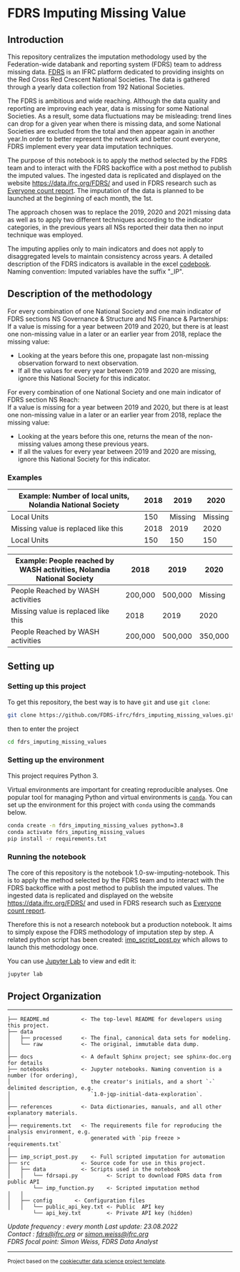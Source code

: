 # FDRS Imputing Missing Value

## Introduction

This repository centralizes the imputation methodology used by the Federation-wide databank and reporting system (FDRS) team to address missing data. [FDRS](https://data.ifrc.org/FDRS/) is an IFRC platform dedicated to providing insights on the Red Cross Red Crescent National Societies. The data is gathered through a yearly data collection from 192 National Societies. 

The FDRS is ambitious and wide reaching. Although the data quality and reporting are improving each year, data is missing for some National Societies. As a result, some data fluctuations may be misleading: trend lines can drop for a given year when there is missing data, and some National Societies are excluded from the total and then appear again in another year.In order to better represent the network and better count everyone, FDRS implement every year data imputation techniques. 

The purpose of this notebook is to apply the method selected by the FDRS team and to interact with the FDRS backoffice with a post method to publish the imputed values. 
The ingested data is  replicated and displayed on the website https://data.ifrc.org/FDRS/ and used in FDRS research such as [Everyone count report](https://data-api.ifrc.org/documents/noiso/Everyone%20Counts%20Report%202022%20EN.pdf). The imputation of the data is planned to be launched at the beginning of each month, the 1st. 

The approach chosen was to replace the 2019, 2020 and 2021 missing data as well as to apply two different techniques according to the indicator categories, in the previous years all NSs reported their data then no input technique was employed.   

The imputing applies only to main indicators and does not apply to disaggregated levels to maintain consistency across years. A detailed description of the FDRS indicators is available in the excel [codebook](https://github.com/FDRS-ifrc/fdrs_imputing_missing_values/blob/main/references/codebook.xlsx). Naming convention: Imputed variables have the suffix "_IP". 

## Description of the methodology
For every combination of one National Society and one main indicator of FDRS sections NS Governance & Structure and NS Finance & Partnerships:  
If a value is missing for a year between 2019 and 2020, but there is at least one non-missing value in a later or an earlier year from 2018, replace the missing value:

- Looking at the years before this one, propagate last non-missing observation forward to next observation.
- If all the values for every year between 2019 and 2020 are missing, ignore this National Society for this indicator.

For every combination of one National Society and one main indicator of FDRS section NS Reach:  
If a value is missing for a year between 2019 and 2020, but there is at least one non-missing value in a later or an earlier year from 2018, replace the missing value:

- Looking at the years before this one, returns the mean of the non-missing values among these previous years.
- If all the values for every year between 2019 and 2020 are missing, ignore this National Society for this indicator.


### Examples

| Example: Number of local units, Nolandia National Society   	                                    | 2018    	| 2019    	| 2020    	|
|-----------------------------------------------------------------------------------------------	|---------	|---------	|---------	|
| Local Units                                                                                    	| 150    	| Missing 	| Missing 	|
| Missing value is replaced like this                                                           	| 2018    	| 2019    	| 2020    	|
| Local Units                                                                                    	| 150    	| 150   	| 150    	|

| Example: People reached by WASH activities, Nolandia National Society 	                        | 2018    	| 2019    	| 2020    	|
|-----------------------------------------------------------------------------------------------	|---------	|---------	|---------	|
| People Reached by WASH activities                                                             	| 200,000 	| 500,000 	| Missing 	|
| Missing value is replaced like this                                                           	| 2018    	| 2019    	| 2020    	|
| People Reached by WASH activities                                                             	| 200,000 	| 500,000 	| 350,000 	|

## Setting up

### Setting up this project

To get this repository, the best way is to have `git` and use `git clone`:

```bash
git clone https://github.com/FDRS-ifrc/fdrs_imputing_missing_values.git
```

then to enter the project
```bash
cd fdrs_imputing_missing_values 
```
### Setting up the environment

This project requires Python 3.

Virtual environments are important for creating reproducible analyses. One popular tool for managing Python and virtual environments is [`conda`](https://docs.conda.io/en/latest/miniconda.html). You can set up the environment for this project with `conda` using the commands below.

```bash
conda create -n fdrs_imputing_missing_values python=3.8
conda activate fdrs_imputing_missing_values
pip install -r requirements.txt
```

### Running the notebook
The core of this repository is the notebook 1.0-sw-imputing-notebook. 
This is to apply the method selected by the FDRS team and to interact with the FDRS backoffice with a post method to publish the imputed values. 
The ingested data is replicated and displayed on the website https://data.ifrc.org/FDRS/ and used in FDRS research such as [Everyone count report](https://data-api.ifrc.org/documents/noiso/Everyone%20Counts%20Report%202022%20EN.pdf). 

Therefore this is not a research notebook but a production notebook. It aims to simply expose the FDRS methodology of imputation step by step. A related python script has been created: [imp_script_post.py](https://github.com/FDRS-ifrc/fdrs_imputing_missing_values/blob/main/imp_script_post.py) which allows to launch this methodology once. 

You can use [Jupyter Lab](https://jupyter.org/) to view and edit it:

```bash
jupyter lab
```


## Project Organization
------------
    ├── README.md          <- The top-level README for developers using this project.
    ├── data
    │   ├── processed      <- The final, canonical data sets for modeling.
    │   └── raw            <- The original, immutable data dump.
    │
    ├── docs               <- A default Sphinx project; see sphinx-doc.org for details
    ├── notebooks          <- Jupyter notebooks. Naming convention is a number (for ordering),
    │                         the creator's initials, and a short `-` delimited description, e.g.
    │                         `1.0-jqp-initial-data-exploration`.
    │
    ├── references         <- Data dictionaries, manuals, and all other explanatory materials.
    │
    ├── requirements.txt   <- The requirements file for reproducing the analysis environment, e.g.
    │                         generated with `pip freeze > requirements.txt`
    │
    ├── imp_script_post.py    <- Full scripted imputation for automation
    ├── src                <- Source code for use in this project.
    │   ├── data           <- Scripts used in the notebook 
    │   │   └── fdrsapi.py         <- Script to download FDRS data from public API
            └── imp_function.py    <- Scripted imputation method 
    │   │
    │   ├── config       <- Configuration files
    │   │   └── public_api_key.txt <- Public  API key
            └── api_key.txt        <- Private API key (hidden)

*Update frequency : every month*
*Last update: 23.08.2022*  
*Contact : fdrs@ifrc.org or simon.weiss@ifrc.org*  
*FDRS focal point: Simon Weiss, FDRS Data Analyst*    

--------

<p><small>Project based on the <a target="_blank" href="https://drivendata.github.io/cookiecutter-data-science/">cookiecutter data science project template</a>.</small></p>

